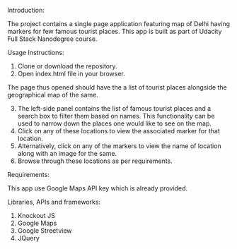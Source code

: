 Introduction:

The project contains a single page application featuring map of Delhi having markers for few famous tourist places. This app is built as part of Udacity Full Stack Nanodegree course.

Usage Instructions:

1. Clone or download the repository.
2. Open index.html file in your browser.

The page thus opened should have the a list of tourist places alongside the geographical map of the same.

3. The left-side panel contains the list of famous tourist places and a search box to filter them based on names.
   This functionality can be used to narrow down the places one would like to see on the map.
4. Click on any of these locations to view the associated marker for that location.
5. Alternatively, click on any of the markers to view the name of location along with an image for the same.
6. Browse through these locations as per requirements.

Requirements:

This app use Google Maps API key which is already provided.

Libraries, APIs and frameworks:

1. Knockout JS
2. Google Maps
3. Google Streetview
4. JQuery
